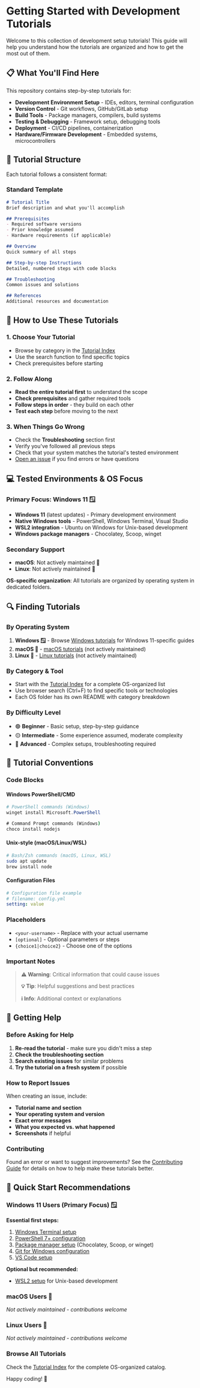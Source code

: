 # Getting Started with Development Tutorials

Welcome to this collection of development setup tutorials! This guide will help you understand how the tutorials are organized and how to get the most out of them.

## 📋 What You'll Find Here

This repository contains step-by-step tutorials for:
- **Development Environment Setup** - IDEs, editors, terminal configuration
- **Version Control** - Git workflows, GitHub/GitLab setup
- **Build Tools** - Package managers, compilers, build systems
- **Testing & Debugging** - Framework setup, debugging tools
- **Deployment** - CI/CD pipelines, containerization
- **Hardware/Firmware Development** - Embedded systems, microcontrollers

## 🎯 Tutorial Structure

Each tutorial follows a consistent format:

### Standard Template
```markdown
# Tutorial Title
Brief description and what you'll accomplish

## Prerequisites
- Required software versions
- Prior knowledge assumed
- Hardware requirements (if applicable)

## Overview
Quick summary of all steps

## Step-by-step Instructions
Detailed, numbered steps with code blocks

## Troubleshooting
Common issues and solutions

## References
Additional resources and documentation
```

## 🚀 How to Use These Tutorials

### 1. Choose Your Tutorial
- Browse by category in the [Tutorial Index](./tutorial-index.md)
- Use the search function to find specific topics
- Check prerequisites before starting

### 2. Follow Along
- **Read the entire tutorial first** to understand the scope
- **Check prerequisites** and gather required tools
- **Follow steps in order** - they build on each other
- **Test each step** before moving to the next

### 3. When Things Go Wrong
- Check the **Troubleshooting** section first
- Verify you've followed all previous steps
- Check that your system matches the tutorial's tested environment
- [Open an issue](../../issues) if you find errors or have questions

## 💻 Tested Environments & OS Focus

### Primary Focus: Windows 11 🪟
- **Windows 11** (latest updates) - Primary development environment
- **Native Windows tools** - PowerShell, Windows Terminal, Visual Studio
- **WSL2 integration** - Ubuntu on Windows for Unix-based development
- **Windows package managers** - Chocolatey, Scoop, winget

### Secondary Support
- **macOS**: Not actively maintained 🍎  
- **Linux**: Not actively maintained 🐧

**OS-specific organization**: All tutorials are organized by operating system in dedicated folders.

## 🔍 Finding Tutorials

### By Operating System
1. **Windows 🪟** - Browse [Windows tutorials](./windows/) for Windows 11-specific guides
2. **macOS 🍎** - [macOS tutorials](./macos/) (not actively maintained)
3. **Linux 🐧** - [Linux tutorials](./linux/) (not actively maintained)

### By Category & Tool
- Start with the [Tutorial Index](./tutorial-index.md) for a complete OS-organized list
- Use browser search (Ctrl+F) to find specific tools or technologies
- Each OS folder has its own README with category breakdown

### By Difficulty Level
- 🟢 **Beginner** - Basic setup, step-by-step guidance
- 🟡 **Intermediate** - Some experience assumed, moderate complexity  
- 🔴 **Advanced** - Complex setups, troubleshooting required

## 📝 Tutorial Conventions

### Code Blocks

#### Windows PowerShell/CMD
```powershell
# PowerShell commands (Windows)
winget install Microsoft.PowerShell
```

```cmd
# Command Prompt commands (Windows)
choco install nodejs
```

#### Unix-style (macOS/Linux/WSL)
```bash
# Bash/Zsh commands (macOS, Linux, WSL)
sudo apt update
brew install node
```

#### Configuration Files
```yaml
# Configuration file example
# filename: config.yml
setting: value
```

### Placeholders
- `<your-username>` - Replace with your actual username
- `[optional]` - Optional parameters or steps
- `{choice1|choice2}` - Choose one of the options

### Important Notes
> **⚠️ Warning**: Critical information that could cause issues
> 
> **💡 Tip**: Helpful suggestions and best practices
>
> **ℹ️ Info**: Additional context or explanations

## 🤝 Getting Help

### Before Asking for Help
1. **Re-read the tutorial** - make sure you didn't miss a step
2. **Check the troubleshooting section**
3. **Search existing issues** for similar problems
4. **Try the tutorial on a fresh system** if possible

### How to Report Issues
When creating an issue, include:
- **Tutorial name and section**
- **Your operating system and version**
- **Exact error messages**
- **What you expected vs. what happened**
- **Screenshots** if helpful

### Contributing
Found an error or want to suggest improvements? See the [Contributing Guide](../CONTRIBUTING.md) for details on how to help make these tutorials better.

## 🚀 Quick Start Recommendations

### Windows 11 Users (Primary Focus) 🪟
**Essential first steps:**
1. [Windows Terminal setup](./windows/development-environment/windows-terminal-setup.md)
2. [PowerShell 7+ configuration](./windows/development-environment/powershell-setup.md) 
3. [Package manager setup](./windows/package-managers/) (Chocolatey, Scoop, or winget)
4. [Git for Windows configuration](./windows/version-control/git-setup.md)
5. [VS Code setup](./windows/development-environment/vscode-windows-setup.md)

**Optional but recommended:**
- [WSL2 setup](./windows/development-environment/wsl2-setup.md) for Unix-based development

### macOS Users 🍎
*Not actively maintained - contributions welcome*

### Linux Users 🐧  
*Not actively maintained - contributions welcome*

### Browse All Tutorials
Check the [Tutorial Index](./tutorial-index.md) for the complete OS-organized catalog.

Happy coding! 🎉